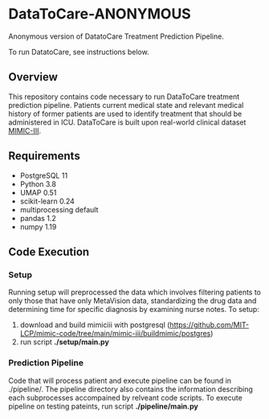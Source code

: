 # DataToCare-ANONYMOUS
Anonymous version of DatatoCare Treatment Prediction Pipeline.

To run DatatoCare, see instructions below.

## Overview
This repository contains code necessary to run DataToCare treatment prediction pipeline. 
Patients current medical state and relevant medical history of former patients are used to identify treatment that should be administered in ICU.
DataToCare is built upon real-world clinical dataset [MIMIC-III](https://mimic.physionet.org/).

## Requirements
- PostgreSQL 11
- Python 3.8
- UMAP 0.51
- scikit-learn 0.24
- multiprocessing default
- pandas 1.2
- numpy 1.19

## Code Execution

### Setup
Running setup will preprocessed the data which involves filtering patients to only those that have only MetaVision data, standardizing the drug data and determining time for specific diagnosis by examining nurse notes.
To setup:
1) download and build mimiciii with postgresql (https://github.com/MIT-LCP/mimic-code/tree/main/mimic-iii/buildmimic/postgres)
2) run script **./setup/main.py**

### Prediction Pipeline
Code that will process patient and execute pipeline can be found in ./pipeline/. The pipeline directory also contains the information describing each subprocesses accompained by relveant code scripts. 
To execute pipeline on testing pateints, run script **./pipeline/main.py**








